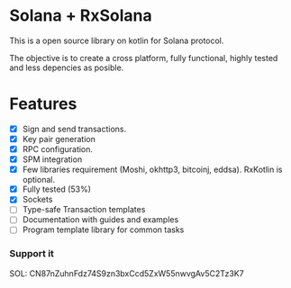 # Solana + RxSolana

This is a open source library on kotlin for Solana protocol.

The objective is to create a cross platform, fully functional, highly tested and less depencies as posible.

# Features
- [x] Sign and send transactions.
- [x] Key pair generation
- [x] RPC configuration.
- [x] SPM integration
- [x] Few libraries requirement (Moshi, okhttp3, bitcoinj, eddsa). RxKotlin is optional.
- [x] Fully tested (53%)
- [x] Sockets
- [ ] Type-safe Transaction templates
- [ ] Documentation with guides and examples
- [ ] Program template library for common tasks

### Support it 

SOL: CN87nZuhnFdz74S9zn3bxCcd5ZxW55nwvgAv5C2Tz3K7

